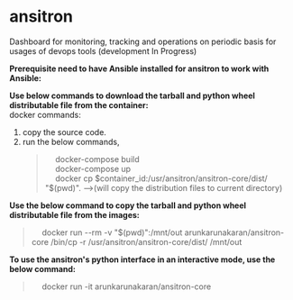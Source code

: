 # ansitron
Dashboard for monitoring, tracking and operations on periodic basis for usages of devops tools (development In Progress)

**Prerequisite need to have Ansible installed for ansitron to work with Ansible:**</br>

**Use below commands to download the tarball and python wheel distributable file from the container:**</br>
docker commands:
 1. copy the source code.
 2. run the below commands,
    > &emsp; docker-compose build </br>
    > &emsp; docker-compose up </br>
    > &emsp; docker cp $container_id:/usr/ansitron/ansitron-core/dist/ "$(pwd)". -->(will copy the distribution files to current directory) </br>
    
**Use the below command to copy the tarball and python wheel distributable file from the images:**</br>
> &emsp; docker run --rm -v "$(pwd)":/mnt/out arunkarunakaran/ansitron-core /bin/cp -r /usr/ansitron/ansitron-core/dist/ /mnt/out

**To use the ansitron's python interface in an interactive mode, use the below command:**</br>
> &emsp; docker run -it arunkarunakaran/ansitron-core


